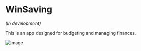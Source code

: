 # WinSaving

 *(In development)*
 
This is an app designed for budgeting and managing finances.

![image](https://github.com/user-attachments/assets/de6e1c57-07b1-40c8-ab52-de2040f4c860)



